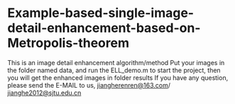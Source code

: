 # Example-based-single-image-detail-enhancement-based-on-Metropolis-theorem
This is an image detail enhancement algorithm/method
Put your images in the folder named data, and run the ELL_demo.m to start the project, then you will get the enhanced images in folder results
If you have any question, please send the E-MAIL to us, jiangherenren@163.com/ jianghe2012@sjtu.edu.cn
